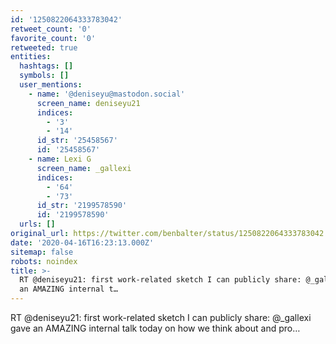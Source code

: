 ```yaml
---
id: '1250822064333783042'
retweet_count: '0'
favorite_count: '0'
retweeted: true
entities:
  hashtags: []
  symbols: []
  user_mentions:
    - name: '@deniseyu@mastodon.social'
      screen_name: deniseyu21
      indices:
        - '3'
        - '14'
      id_str: '25458567'
      id: '25458567'
    - name: Lexi G
      screen_name: _gallexi
      indices:
        - '64'
        - '73'
      id_str: '2199578590'
      id: '2199578590'
  urls: []
original_url: https://twitter.com/benbalter/status/1250822064333783042
date: '2020-04-16T16:23:13.000Z'
sitemap: false
robots: noindex
title: >-
  RT @deniseyu21: first work-related sketch I can publicly share: @_gallexi gave
  an AMAZING internal t…
---
```


RT @deniseyu21: first work-related sketch I can publicly share: @_gallexi gave an AMAZING internal talk today on how we think about and pro…